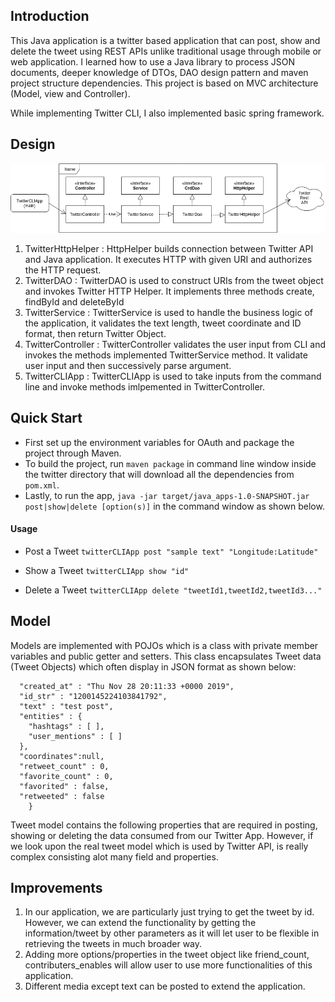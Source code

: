 ## Introduction 

This Java application is a twitter based application that can post, show and delete the tweet using REST APIs unlike traditional usage through mobile or web application. I learned how to use a Java library to process JSON documents, deeper knowledge of DTOs, DAO design pattern and maven project structure dependencies. This project is based on MVC architecture (Model, view and Controller).

While implementing Twitter CLI, I also implemented basic spring framework.
## Design

![Twitter UML](./assets/twitter.png)

1) TwitterHttpHelper : HttpHelper builds connection between Twitter API and Java application. It executes HTTP with given URI and authorizes the HTTP request. 
2) TwitterDAO : TwitterDAO is used to construct  URIs from the tweet object and invokes Twitter HTTP Helper. It implements three methods create, findById and deleteById
3) TwitterService : TwitterService is used to handle the business logic of the application, it validates the text length, tweet coordinate and ID format, then return Twitter Object.
4) TwitterController : TwitterController validates the user input from CLI and invokes the methods implemented TwitterService method. It validate user input and then successively parse argument.
5) TwitterCLIApp : TwitterCLIApp is used to take inputs from the command line and invoke methods imlpemented in TwitterController.

## Quick Start

  * First set up the environment variables for OAuth and package the project through Maven. 
  * To build the project, run `maven package` in command line window inside the twitter directory that will download all the dependencies from `pom.xml`.
  * Lastly, to run the app, `java -jar target/java_apps-1.0-SNAPSHOT.jar post|show|delete [option(s)]` in the command window as shown below.
 
 #### Usage
 
* Post a Tweet
`twitterCLIApp post "sample text" "Longitude:Latitude"`

* Show a Tweet
`twitterCLIApp show "id"`

* Delete a Tweet
`twitterCLIApp delete "tweetId1,tweetId2,tweetId3..." `
 
## Model

Models are implemented with POJOs which is a class with private member variables and public getter and setters. This class encapsulates Tweet data (Tweet Objects) which often display in JSON format as shown below: 
```{
  "created_at" : "Thu Nov 28 20:11:33 +0000 2019",
  "id_str" : "1200145224103841792",
  "text" : "test post",
  "entities" : {
    "hashtags" : [ ],
    "user_mentions" : [ ]
  },
  "coordinates":null,  
  "retweet_count" : 0,
  "favorite_count" : 0,
  "favorited" : false,
  "retweeted" : false
	} 
```
Tweet model contains the following properties that are required in posting, showing or deleting the data consumed from our Twitter App.
However, if we look upon the real tweet model which is used by Twitter API, is really complex consisting alot many field and properties. 

## Improvements 
1. In our application, we are particularly just trying to get the tweet by id. However, we can extend the functionality by getting the information/tweet by other parameters as it will let user to be flexible in retrieving the tweets in much broader way.
2.  Adding more options/properties in the tweet object like friend_count, contributers_enables will allow user to use more functionalities of this application.
3. Different media except text can be posted to extend the application.


